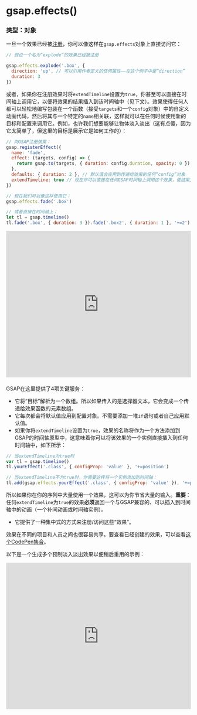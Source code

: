 # gsap.effects()

### 类型：对象

一旦一个效果已经被[注册](<(/docs/v3/GSAP/gsap.registerEffect())>)，你可以像这样在`gsap.effects`对象上直接访问它：

```javascript
// 假设一个名为“explode”的效果已经被注册

gsap.effects.explode('.box', {
  direction: 'up', // 可以引用作者定义的任何属性——在这个例子中是“direction”
  duration: 3
})
```

或者，如果你在注册效果时将`extendTimeline`设置为`true`，你甚至可以直接在时间轴上调用它，以便将效果的结果插入到该时间轴中（见下文）。效果使得任何人都可以轻松地编写包装在一个函数（接受`targets`和一个`config`对象）中的自定义动画代码，然后将其与一个特定的`name`相关联，这样就可以在任何时候使用新的目标和配置来调用它。例如，也许我们想要能够让物体淡入淡出（这有点傻，因为它太简单了，但这里的目标是展示它是如何工作的）：

```javascript
// 向GSAP注册效果：
gsap.registerEffect({
  name: 'fade',
  effect: (targets, config) => {
    return gsap.to(targets, { duration: config.duration, opacity: 0 })
  },
  defaults: { duration: 2 }, // 默认值会应用到传递给效果的任何“config”对象
  extendTimeline: true // 现在你可以直接在任何GSAP时间轴上调用这个效果，使结果立即插入到你定义的位置（默认是在末尾顺序排列）
})

// 现在我们可以像这样使用它：
gsap.effects.fade('.box')

// 或者直接在时间轴上：
let tl = gsap.timeline()
tl.fade('.box', { duration: 3 }).fade('.box2', { duration: 1 }, '+=2').to('.box3', { x: 100 })
```

<iframe height="400" title="GSAP Basic Tween" src="https://codepen.io/GreenSock/embed/MWgmQmM?default-tab=result&amp;theme-id=41164" frameborder="no" allowtransparency="true" allowfullscreen="" style="width: 100%;"></iframe>

####

GSAP在这里提供了4项关键服务：

- 它将“目标”解析为一个数组。所以如果传入的是选择器文本，它会变成一个传递给效果函数的元素数组。
- 它每次都会将默认值应用到配置对象。不需要添加一堆`if`语句或者自己应用默认值。
- 如果你将`extendTimeline`设置为`true`，效果的名称将作为一个方法添加到GSAP的时间轴原型中，这意味着你可以将该效果的一个实例直接插入到任何时间轴中，如下所示：

```javascript
// 当extendTimeline为true时
var tl = gsap.timeline()
tl.yourEffect('.class', { configProp: 'value' }, '+=position')

// 当extendTimeline不为true时，你需要这样将一个实例添加到时间轴：
tl.add(gsap.effects.yourEffect('.class', { configProp: 'value' }), '+=position')
```

所以如果你在你的序列中大量使用一个效果，这可以为你节省大量的输入。**重要**：任何`extendTimeline`为`true`的效果**必须**返回一个与GSAP兼容的、可以插入到时间轴中的动画（一个补间动画或时间轴实例）。

- 它提供了一种集中式的方式来注册/访问这些“效果”。

效果在不同的项目和人员之间也很容易共享。要查看已经创建的效果，可以查看[这个CodePen集合](https://codepen.io/collection/bdffa09755cbd27a69b22771bd98e565/)。

以下是一个生成多个预制淡入淡出效果以便稍后重用的示例：

<iframe height="400" title="GSAP Basic Tween" src="https://codepen.io/GreenSock/embed/Rwajpyb?default-tab=result&amp;theme-id=41164" frameborder="no" allowtransparency="true" allowfullscreen="" style="width: 100%;"></iframe>
